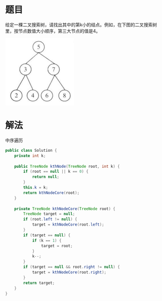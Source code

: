 # 题目

给定一棵二叉搜索树，请找出其中的第k小的结点。例如，在下图的二叉搜索树里，按节点数值大小顺序，第三大节点的值是4。

![image-20220512192829162](56.二叉搜索树的第k大的节点.assets/image-20220512192829162.png)

# 解法

中序遍历

```java
public class Solution {
    private int k;

    public TreeNode kthNode(TreeNode root, int k) {
        if (root == null || k == 0) {
            return null;
        }
        this.k = k;
        return kthNodeCore(root);
    }

    private TreeNode kthNodeCore(TreeNode root) {
        TreeNode target = null;
        if (root.left != null) {
            target = kthNodeCore(root.left);
        }
        if (target == null) {
            if (k == 1) {
                target = root;
            }
            k--;
        }
        if (target == null && root.right != null) {
            target = kthNodeCore(root.right);
        }
        return target;
    }
}
```

